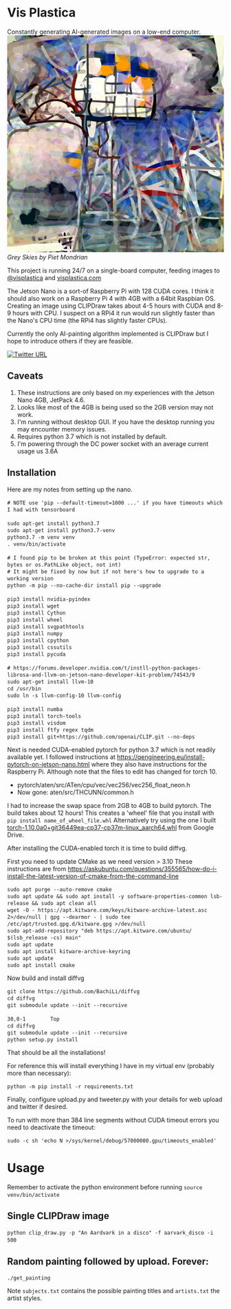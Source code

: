 # Vis Plastica
Constantly generating AI-generated images on a low-end computer.
![Grey Skies by Piet Mondrian](https://github.com/dylski/visplastica/blob/main/examples/gray_skies_by_Piet_Mondrian.png?raw=true)
*Grey Skies by Piet Mondrian*

This project is running 24/7 on a single-board computer, feeding images to [@visplastica](https://twitter.com/VisPlastica) and [visplastica.com](https://www.visplastica.com)

The Jetson Nano is a sort-of Raspberry Pi with 128 CUDA cores. I think it should also work on a Raspberry Pi 4 with 4GB with a 64bit Raspbian OS. Creating an image using CLIPDraw takes about 4-5 hours with CUDA and 8-9 hours with CPU. I suspect on a RPi4 it run would run slightly faster than the Nano's CPU time (the RPi4 has slightly faster CPUs).

Currently the only AI-painting algorithm implemented is CLIPDraw but I hope to introduce others if they are feasible.

[![Twitter URL](https://img.shields.io/twitter/url/https/twitter.com/visplastica.svg?style=social&label=Follow%20%40visplastica)](https://twitter.com/visplastica)
## Caveats

1) These instructions are only based on my experiences with the Jetson Nano 4GB, JetPack 4.6.
1) Looks like most of the 4GB is being used so the 2GB version may not work.
1) I'm running without desktop GUI. If you have the desktop running you may encounter memory issues.
1) Requires python 3.7 which is not installed by default.
1) I'm powering through the DC power socket with an average current usage us 3.6A

## Installation
Here are my notes from setting up the nano.
```
# NOTE use 'pip --default-timeout=1000 ...' if you have timeouts which I had with tensorboard

sudo apt-get install python3.7
sudo apt-get install python3.7-venv
python3.7 -m venv venv
. venv/bin/activate

# I found pip to be broken at this point (TypeError: expected str, bytes or os.PathLike object, not int)
# It might be fixed by now but if not here's how to upgrade to a working version
python -m pip --no-cache-dir install pip --upgrade

pip3 install nvidia-pyindex
pip3 install wget
pip3 install Cython
pip3 install wheel
pip3 install svgpathtools
pip3 install numpy
pip3 install cpython
pip3 install cssutils
pip3 install pycuda

# https://forums.developer.nvidia.com/t/instll-python-packages-librosa-and-llvm-on-jetson-nano-developer-kit-problem/74543/9
sudo apt-get install llvm-10
cd /usr/bin
sudo ln -s llvm-config-10 llvm-config

pip3 install numba
pip3 install torch-tools
pip3 install visdom
pip3 install ftfy regex tqdm
pip3 install git+https://github.com/openai/CLIP.git --no-deps
```
Next is needed CUDA-enabled pytorch for python 3.7 which is not readily available yet.
I followed instructions at https://qengineering.eu/install-pytorch-on-jetson-nano.html where they also have instructions for the Raspberry Pi.
Although note that the files to edit has changed for torch 10.
* pytorch/aten/src/ATen/cpu/vec/vec256/vec256_float_neon.h
* Now gone: aten/src/THCUNN/common.h

I had to increase the swap space from 2GB to 4GB to build pytorch. The build takes about 12 hours! This creates a 'wheel' file that you install with ```pip install name_of_wheel_file.whl``` Alternatively try using the one I built [torch-1.10.0a0+git36449ea-cp37-cp37m-linux_aarch64.whl](https://drive.google.com/file/d/1BSJHVRIDSHv2lg50GTIrHJG938euoD6T/view?usp=sharing) from Google Drive.

After installing the CUDA-enabled torch it is time to build diffvg.

First you need to update CMake as we need version > 3.10
These instructions are from https://askubuntu.com/questions/355565/how-do-i-install-the-latest-version-of-cmake-from-the-command-line
```
sudo apt purge --auto-remove cmake
sudo apt update && sudo apt install -y software-properties-common lsb-release && sudo apt clean all
wget -O - https://apt.kitware.com/keys/kitware-archive-latest.asc 2>/dev/null | gpg --dearmor - | sudo tee /etc/apt/trusted.gpg.d/kitware.gpg >/dev/null
sudo apt-add-repository "deb https://apt.kitware.com/ubuntu/ $(lsb_release -cs) main"
sudo apt update
sudo apt install kitware-archive-keyring
sudo apt update
sudo apt install cmake
```
Now build and install diffvg
```
git clone https://github.com/BachiLi/diffvg
cd diffvg
git submodule update --init --recursive
                                                                                                                                                                                                                                                                                                                                                          30,0-1        Top
cd diffvg
git submodule update --init --recursive
python setup.py install
```
That should be all the installations!

For reference this will install everything I have in my virtual env (probably more than necessary):
```
python -m pip install -r requirements.txt

```
Finally, configure upload.py and tweeter.py with your details for web upload and twitter if desired.

To run with more than 384 line segments without CUDA timeout errors you need to deactivate the timeout:
```
sudo -c sh 'echo N >/sys/kernel/debug/57000000.gpu/timeouts_enabled'
```
# Usage
Remember to activate the python environment before running
```source venv/bin/activate```
## Single CLIPDraw image

`python clip_draw.py -p "An Aardvark in a disco" -f aarvark_disco -i 500`

## Random painting followed by upload. Forever:
```
./get_painting
```
Note `subjects.txt` contains the possible painting titles and `artists.txt` the artist styles.
